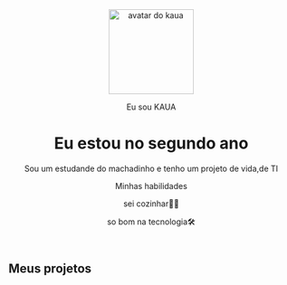 <!DOCTYPE html>
<html lang="pt-br">

<head>
    <meta charset="UTF-8">
    <meta name="viewpoint" content="width=device-width, initial-scale=1.0">
    <link href="https://cdn.jsdelivr.net/npm/bootstrap@5.3.2/dist/css/bootstrap.min.css" rel="stylesheet">
    <link rel="stylesheet" href="https://cdn.jsdelivr.net/npm/bootstrap-icons@1.11.3/font/bootstrap-icons.min.css">
    <link rel="stylesheet" href="style.css">
    <title>Meu portfólio</title>
</head>

<body>
    <header class="container text-center">
        <img src="img/avatar-perfil.png" alt="avatar do kaua" class="rounded-circle" width="150" height="150"
            srcset="">
        <p class="lead">Eu sou KAUA</p>
        <h1>Eu estou no segundo ano</h1>
        <p>Sou um estudande do machadinho e tenho um projeto de vida,de TI</p>
        <p>Minhas habilidades</p>
        <div>  
            <p class="badge bg-secondary">sei cozinhar🧑‍🍳</p>
            <p class="badge bg-secondary">so bom na tecnologia🛠️</p>
        </div>
    </header>
    <main class="container mt-5">
        <h2>Meus projetos</h2>
